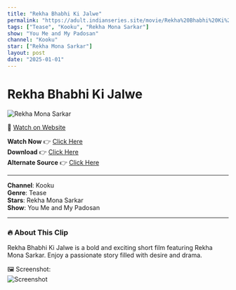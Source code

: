 ```yaml
---
title: "Rekha Bhabhi Ki Jalwe"
permalink: "https://adult.indianseries.site/movie/Rekha%20Bhabhi%20Ki%20Jalwe"
tags: ["Tease", "Kooku", "Rekha Mona Sarkar"]
show: "You Me and My Padosan"
channel: "Kooku"
star: ["Rekha Mona Sarkar"]
layout: post
date: "2025-01-01"
---
```


# Rekha Bhabhi Ki Jalwe

![Rekha Mona Sarkar](https://shorts.desisins.com/wp-content/uploads/2024/08/Rekha-Mona-Sarkar-You-Me-and-My-Padosan-Kooku-DesiSins.com_.jpg)

🔗 [Watch on Website](https://adult.indianseries.site/movie/Rekha%20Bhabhi%20Ki%20Jalwe)

**Watch Now** 👉 [Click Here](https://adult.indianseries.site/movie/Rekha%20Bhabhi%20Ki%20Jalwe)  
**Download** 👉 [Click Here](https://adult.indianseries.site/movie/Rekha%20Bhabhi%20Ki%20Jalwe)  
**Alternate Source** 👉 [Click Here](https://adult.indianseries.site/movie/Rekha%20Bhabhi%20Ki%20Jalwe)

---

**Channel**: Kooku  
**Genre**: Tease  
**Stars**: Rekha Mona Sarkar  
**Show**: You Me and My Padosan

---

### 🔥 About This Clip

Rekha Bhabhi Ki Jalwe is a bold and exciting short film featuring Rekha Mona Sarkar. Enjoy a passionate story filled with desire and drama.
 
🖼️ Screenshot:  
![Screenshot](https://shorts.desisins.com/wp-content/uploads/2024/08/Rekha-Mona-Sarkar-You-Me-and-My-Padosan-Kooku-DesiSins.com_.jpg)
